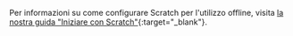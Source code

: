Per informazioni su come configurare Scratch per l'utilizzo offline, visita [la nostra guida "Iniziare con Scratch"](https://projects.raspberrypi.org/it-IT/projects/getting-started-scratch/1){:target="_blank"}.
